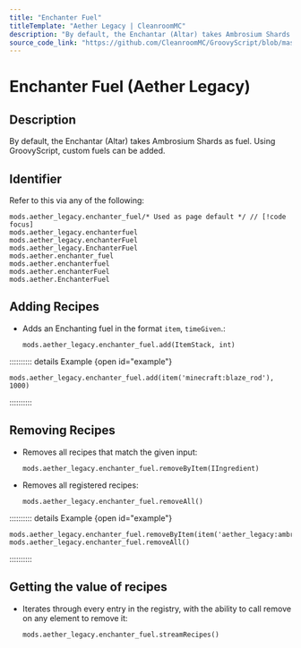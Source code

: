 ```yaml
---
title: "Enchanter Fuel"
titleTemplate: "Aether Legacy | CleanroomMC"
description: "By default, the Enchantar (Altar) takes Ambrosium Shards as fuel. Using GroovyScript, custom fuels can be added."
source_code_link: "https://github.com/CleanroomMC/GroovyScript/blob/master/src/main/java/com/cleanroommc/groovyscript/compat/mods/aetherlegacy/EnchanterFuel.java"
---
```


# Enchanter Fuel (Aether Legacy)

## Description

By default, the Enchantar (Altar) takes Ambrosium Shards as fuel. Using GroovyScript, custom fuels can be added.

## Identifier

Refer to this via any of the following:

```groovy:no-line-numbers {1}
mods.aether_legacy.enchanter_fuel/* Used as page default */ // [!code focus]
mods.aether_legacy.enchanterfuel
mods.aether_legacy.enchanterFuel
mods.aether_legacy.EnchanterFuel
mods.aether.enchanter_fuel
mods.aether.enchanterfuel
mods.aether.enchanterFuel
mods.aether.EnchanterFuel
```


## Adding Recipes

- Adds an Enchanting fuel in the format `item`, `timeGiven`.:

    ```groovy:no-line-numbers
    mods.aether_legacy.enchanter_fuel.add(ItemStack, int)
    ```

:::::::::: details Example {open id="example"}
```groovy:no-line-numbers
mods.aether_legacy.enchanter_fuel.add(item('minecraft:blaze_rod'), 1000)
```

::::::::::

## Removing Recipes

- Removes all recipes that match the given input:

    ```groovy:no-line-numbers
    mods.aether_legacy.enchanter_fuel.removeByItem(IIngredient)
    ```

- Removes all registered recipes:

    ```groovy:no-line-numbers
    mods.aether_legacy.enchanter_fuel.removeAll()
    ```

:::::::::: details Example {open id="example"}
```groovy:no-line-numbers
mods.aether_legacy.enchanter_fuel.removeByItem(item('aether_legacy:ambrosium_shard'))
mods.aether_legacy.enchanter_fuel.removeAll()
```

::::::::::

## Getting the value of recipes

- Iterates through every entry in the registry, with the ability to call remove on any element to remove it:

    ```groovy:no-line-numbers
    mods.aether_legacy.enchanter_fuel.streamRecipes()
    ```
